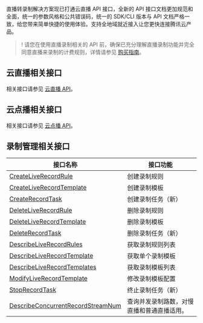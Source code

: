 直播转录制解决方案现已打通云直播 API 接口，全新的 API 接口文档更加规范和全面，统一的参数风格和公共错误码，统一的 SDK/CLI 版本与 API 文档严格一致，给您带来简单快捷的使用体验。支持全地域就近接入让您更快连接腾讯云产品。
>! 请您在使用直播录制相关的 API 前，确保已充分理解直播录制功能并完全同意直播来录制的计费规则，详情请参见 [购买指南](https://cloud.tencent.com/document/product/1358/50144?!preview&!editLang=zh)。

## 云直播相关接口

相关接口请参见 [云直播 API](https://cloud.tencent.com/document/product/267/20455)。

## 云点播相关接口

相关接口请参见 [云点播 API](https://cloud.tencent.com/document/product/266/31752)。

## 录制管理相关接口

| 接口名称                                                     | 接口功能                                   |
| ------------------------------------------------------------ | ------------------------------------------ |
| [CreateLiveRecordRule](https://cloud.tencent.com/document/api/267/32615) | 创建录制规则 |
| [CreateLiveRecordTemplate](https://cloud.tencent.com/document/api/267/32614) | 创建录制模板 |
| [CreateRecordTask](https://cloud.tencent.com/document/api/267/45983) | 创建录制任务（新） |
| [DeleteLiveRecordRule](https://cloud.tencent.com/document/api/267/32613) | 删除录制规则 |
| [DeleteLiveRecordTemplate](https://cloud.tencent.com/document/api/267/32612) | 删除录制模板 |
| [DeleteRecordTask](https://cloud.tencent.com/document/api/267/45982) | 删除录制任务（新） |
| [DescribeLiveRecordRules](https://cloud.tencent.com/document/api/267/32611) | 获取录制规则列表 |
| [DescribeLiveRecordTemplate](https://cloud.tencent.com/document/api/267/32610) | 获取单个录制模板 |
| [DescribeLiveRecordTemplates](https://cloud.tencent.com/document/api/267/32609) | 获取录制模板列表 |
| [ModifyLiveRecordTemplate](https://cloud.tencent.com/document/api/267/32608) | 修改录制模板配置 |
| [StopRecordTask](https://cloud.tencent.com/document/api/267/45981) | 终止录制任务（新）                         |
| [DescribeConcurrentRecordStreamNum](https://cloud.tencent.com/document/product/267/42219) | 查询并发录制路数，对慢直播和普通直播适用。 |

